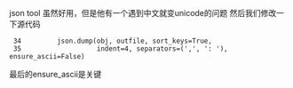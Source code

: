 json tool 虽然好用，但是他有一个遇到中文就变unicode的问题
然后我们修改一下源代码
```
 34         json.dump(obj, outfile, sort_keys=True,
 35                   indent=4, separators=(',', ': '), ensure_ascii=False)
```
最后的ensure_ascii是关键
